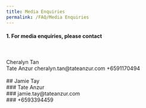 ```yaml
---
title: Media Enquiries
permalink: /FAQ/Media Enquiries
---
```


#### 1. For media enquiries, please contact
<br>
<br>
Cheralyn Tan
<br>
Tate Anzur
cheralyn.tan@tateanzur.com
+6591170494
<br>
<br>
## Jamie Tay<br>
### Tate Anzur<br>
### jamie.tay@tateanzur.com<br>
### +6593394459<br>
